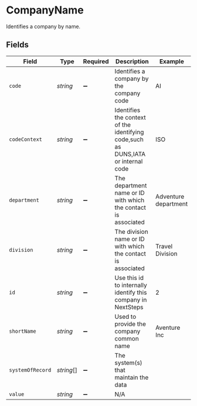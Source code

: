 # CompanyName

Identifies a company by name.


## Fields

| Field                                                                             | Type                                                                              | Required                                                                          | Description                                                                       | Example                                                                           |
| --------------------------------------------------------------------------------- | --------------------------------------------------------------------------------- | --------------------------------------------------------------------------------- | --------------------------------------------------------------------------------- | --------------------------------------------------------------------------------- |
| `code`                                                                            | *string*                                                                          | :heavy_minus_sign:                                                                | Identifies a company by the company code                                          | AI                                                                                |
| `codeContext`                                                                     | *string*                                                                          | :heavy_minus_sign:                                                                | Identifies the context of the identifying code,such as DUNS,IATA or internal code | ISO                                                                               |
| `department`                                                                      | *string*                                                                          | :heavy_minus_sign:                                                                | The department name or ID with which the contact is associated                    | Adventure department                                                              |
| `division`                                                                        | *string*                                                                          | :heavy_minus_sign:                                                                | The division name or ID with which the contact is associated                      | Travel Division                                                                   |
| `id`                                                                              | *string*                                                                          | :heavy_minus_sign:                                                                | Use this id to internally identify this company in NextSteps                      | 2                                                                                 |
| `shortName`                                                                       | *string*                                                                          | :heavy_minus_sign:                                                                | Used to provide the company common name                                           | Aventure Inc                                                                      |
| `systemOfRecord`                                                                  | *string*[]                                                                        | :heavy_minus_sign:                                                                | The system(s) that maintain the data                                              |                                                                                   |
| `value`                                                                           | *string*                                                                          | :heavy_minus_sign:                                                                | N/A                                                                               |                                                                                   |
